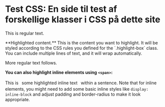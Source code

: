 <!--
	excerpt: Her tester vi forskellige klasser i CSS-filen for dette site.
-->

# Test CSS: En side til test af forskellige klasser i CSS på dette site

This is regular text.

<div class="highlight-box">**Highlighted content.** This is the content you want to highlight. It will be styled according to the CSS rules you defined for the `.highlight-box` class. You can include multiple lines of text, and it will wrap automatically.</div>

More regular text follows.

**You can also highlight inline elements using `<span>`:**

This is <span class="highlight-box" style="display: inline-block; padding: 0.2em 0.5em; border-radius: 0.3em;">some highlighted inline text</span> within a sentence. Note that for inline elements, you might need to add some basic inline styles like `display: inline-block` and adjust padding and border-radius to make it look appropriate.
